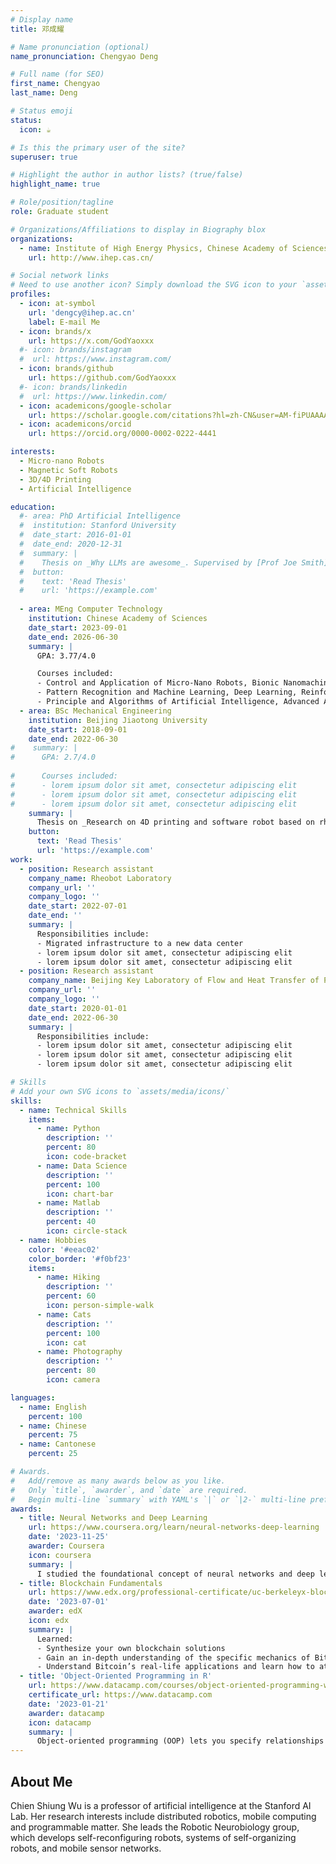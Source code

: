 ```yaml
---
# Display name
title: 邓成耀

# Name pronunciation (optional)
name_pronunciation: Chengyao Deng

# Full name (for SEO)
first_name: Chengyao
last_name: Deng

# Status emoji
status:
  icon: ☕️

# Is this the primary user of the site?
superuser: true

# Highlight the author in author lists? (true/false)
highlight_name: true

# Role/position/tagline
role: Graduate student

# Organizations/Affiliations to display in Biography blox
organizations:
  - name: Institute of High Energy Physics, Chinese Academy of Sciences
    url: http://www.ihep.cas.cn/

# Social network links
# Need to use another icon? Simply download the SVG icon to your `assets/media/icons/` folder.
profiles:
  - icon: at-symbol
    url: 'dengcy@ihep.ac.cn'
    label: E-mail Me
  - icon: brands/x
    url: https://x.com/GodYaoxxx
  #- icon: brands/instagram
  #  url: https://www.instagram.com/
  - icon: brands/github
    url: https://github.com/GodYaoxxx
  #- icon: brands/linkedin
  #  url: https://www.linkedin.com/
  - icon: academicons/google-scholar
    url: https://scholar.google.com/citations?hl=zh-CN&user=AM-fiPUAAAAJ
  - icon: academicons/orcid
    url: https://orcid.org/0000-0002-0222-4441

interests:
  - Micro-nano Robots
  - Magnetic Soft Robots
  - 3D/4D Printing
  - Artificial Intelligence

education:
  #- area: PhD Artificial Intelligence
  #  institution: Stanford University
  #  date_start: 2016-01-01
  #  date_end: 2020-12-31
  #  summary: |
  #    Thesis on _Why LLMs are awesome_. Supervised by [Prof Joe Smith](https://example.com). Presented papers at 5 IEEE conferences with the contributions being #published in 2 Springer journals.
  #  button:
  #    text: 'Read Thesis'
  #    url: 'https://example.com'
      
  - area: MEng Computer Technology
    institution: Chinese Academy of Sciences 
    date_start: 2023-09-01
    date_end: 2026-06-30
    summary: |
      GPA: 3.77/4.0

      Courses included:
      - Control and Application of Micro-Nano Robots, Bionic Nanomachine
      - Pattern Recognition and Machine Learning, Deep Learning, Reinforcement Learning and Applications
      - Principle and Algorithms of Artificial Intelligence, Advanced Artificial Intelligence
  - area: BSc Mechanical Engineering
    institution: Beijing Jiaotong University
    date_start: 2018-09-01
    date_end: 2022-06-30
#    summary: |
#      GPA: 2.7/4.0
      
#      Courses included:
#      - lorem ipsum dolor sit amet, consectetur adipiscing elit
#      - lorem ipsum dolor sit amet, consectetur adipiscing elit
#      - lorem ipsum dolor sit amet, consectetur adipiscing elit
    summary: |
      Thesis on _Research on 4D printing and software robot based on rheological memory characteristics of intelligent materials_. Supervised by [Dr Zhenkun Li](https://faculty.bjtu.edu.cn/9722/).
    button:
      text: 'Read Thesis'
      url: 'https://example.com'
work:
  - position: Research assistant
    company_name: Rheobot Laboratory
    company_url: ''
    company_logo: ''
    date_start: 2022-07-01
    date_end: ''
    summary: |
      Responsibilities include:
      - Migrated infrastructure to a new data center
      - lorem ipsum dolor sit amet, consectetur adipiscing elit
      - lorem ipsum dolor sit amet, consectetur adipiscing elit
  - position: Research assistant
    company_name: Beijing Key Laboratory of Flow and Heat Transfer of Phase Changing in Micro and Small Scale, Beijing Jiaotong University
    company_url: ''
    company_logo: ''
    date_start: 2020-01-01
    date_end: 2022-06-30
    summary: |
      Responsibilities include:
      - lorem ipsum dolor sit amet, consectetur adipiscing elit
      - lorem ipsum dolor sit amet, consectetur adipiscing elit
      - lorem ipsum dolor sit amet, consectetur adipiscing elit

# Skills
# Add your own SVG icons to `assets/media/icons/`
skills:
  - name: Technical Skills
    items:
      - name: Python
        description: ''
        percent: 80
        icon: code-bracket
      - name: Data Science
        description: ''
        percent: 100
        icon: chart-bar
      - name: Matlab
        description: ''
        percent: 40
        icon: circle-stack
  - name: Hobbies
    color: '#eeac02'
    color_border: '#f0bf23'
    items:
      - name: Hiking
        description: ''
        percent: 60
        icon: person-simple-walk
      - name: Cats
        description: ''
        percent: 100
        icon: cat
      - name: Photography
        description: ''
        percent: 80
        icon: camera

languages:
  - name: English
    percent: 100
  - name: Chinese
    percent: 75
  - name: Cantonese
    percent: 25

# Awards.
#   Add/remove as many awards below as you like.
#   Only `title`, `awarder`, and `date` are required.
#   Begin multi-line `summary` with YAML's `|` or `|2-` multi-line prefix and indent 2 spaces below.
awards:
  - title: Neural Networks and Deep Learning
    url: https://www.coursera.org/learn/neural-networks-deep-learning
    date: '2023-11-25'
    awarder: Coursera
    icon: coursera
    summary: |
      I studied the foundational concept of neural networks and deep learning. By the end, I was familiar with the significant technological trends driving the rise of deep learning; build, train, and apply fully connected deep neural networks; implement efficient (vectorized) neural networks; identify key parameters in a neural network’s architecture; and apply deep learning to your own applications.
  - title: Blockchain Fundamentals
    url: https://www.edx.org/professional-certificate/uc-berkeleyx-blockchain-fundamentals
    date: '2023-07-01'
    awarder: edX
    icon: edx
    summary: |
      Learned:
      - Synthesize your own blockchain solutions
      - Gain an in-depth understanding of the specific mechanics of Bitcoin
      - Understand Bitcoin’s real-life applications and learn how to attack and destroy Bitcoin, Ethereum, smart contracts and Dapps, and alternatives to Bitcoin’s Proof-of-Work consensus algorithm
  - title: 'Object-Oriented Programming in R'
    url: https://www.datacamp.com/courses/object-oriented-programming-with-s3-and-r6-in-r
    certificate_url: https://www.datacamp.com
    date: '2023-01-21'
    awarder: datacamp
    icon: datacamp
    summary: |
      Object-oriented programming (OOP) lets you specify relationships between functions and the objects that they can act on, helping you manage complexity in your code. This is an intermediate level course, providing an introduction to OOP, using the S3 and R6 systems. S3 is a great day-to-day R programming tool that simplifies some of the functions that you write. R6 is especially useful for industry-specific analyses, working with web APIs, and building GUIs.
---
```


## About Me

Chien Shiung Wu is a professor of artificial intelligence at the Stanford AI Lab. Her research interests include distributed robotics, mobile computing and programmable matter. She leads the Robotic Neurobiology group, which develops self-reconfiguring robots, systems of self-organizing robots, and mobile sensor networks.
